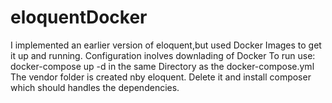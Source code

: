 # eloquentDocker
I implemented an earlier version of eloquent,but used Docker Images to get it up and running.
Configuration inolves downlading of Docker
To run use: docker-compose up -d in the same Directory as the docker-compose.yml
The vendor folder is created nby eloquent. Delete it and install composer which should handles the dependencies.
